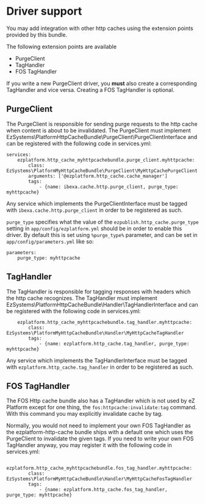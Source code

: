 # Driver support

You may add integration with other http caches using the extension points provided by this bundle.

The following extension points are available
 - PurgeClient
 - TagHandler
 - FOS TagHandler

If you write a new PurgeClient driver, you **must** also create a corresponding TagHandler and vice
versa. Creating a FOS TagHandler is optional.


## PurgeClient

The PurgeClient is responsible for sending purge requests to the http cache when content is about to be invalidated.
The PurgeClient must implement EzSystems\PlatformHttpCacheBundle\PurgeClient\PurgeClientInterface and can be registered
with the following code in services.yml:

```
services:
    ezplatform.http_cache_myhttpcachebundle.purge_client.myhttpcache:
        class: EzSystems\PlatformMyHttpCacheBundle\PurgeClient\MyHttpCachePurgeClient
        arguments: ['@ezplatform.http_cache.cache_manager']
        tags:
            - {name: ibexa.cache.http.purge_client, purge_type: myhttpcache}
```

Any service which implements the PurgeClientInterface must be tagged with `ibexa.cache.http.purge_client` in
order to be registered as such.

`purge_type` specifies what the value of the `ezpublish.http_cache.purge_type` setting in `app/config/ezplatform.yml`
should be in order to enable this driver. By default this is set using `%purge_type%` parameter, and can be set in `app/config/parameters.yml` like so:

```
parameters:
    purge_type: myhttpcache
```


## TagHandler

The TagHandler is responsible for tagging responses with headers which the http cache recognizes.
The TagHandler must implement EzSystems\PlatformHttpCacheBundle\Handler\TagHandlerInterface and can be registered with
the following code in services.yml:

```
    ezplatform.http_cache_myhttpcachebundle.tag_handler.myhttpcache:
        class: EzSystems\PlatformMyHttpCacheBundle\Handler\MyHttpCacheTagHandler
        tags:
            - {name: ezplatform.http_cache.tag_handler, purge_type: myhttpcache}

```

Any service which implements the TagHandlerInterface must be tagged with `ezplatform.http_cache.tag_handler` in order
to be registered as such.

## FOS TagHandler

The FOS Http cache bundle also has a TagHandler which is not used by eZ Platform except for one thing, the
`fos:httpcache:invalidate:tag` command. With this command you may explicitly invalidate cache by tag.

Normally, you would not need to implement your own FOS TagHandler as the ezplatform-http-cache bundle ships with a
default one which uses the PurgeClient to invalidate the given tags.
If you need to write your own FOS TagHandler anyway, you may register it with the following code in services.yml:

```
    ezplatform.http_cache_myhttpcachebundle.fos_tag_handler.myhttpcache:
        class: EzSystems\PlatformMyHttpCacheBundle\Handler\MyHttpCacheFosTagHandler
        tags:
            - {name: ezplatform.http_cache.fos_tag_handler, purge_type: myhttpcache}
```
